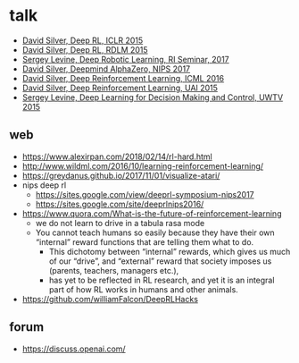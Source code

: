 # talk

* [David Silver, Deep RL, ICLR 2015](https://iclr.cc/archive/www/doku.php%3Fid=iclr2015:main.html)
* [David Silver, Deep RL, RDLM 2015](http://videolectures.net/rldm2015_silver_reinforcement_learning/)
* [Sergey Levine, Deep Robotic Learning, RI Seminar, 2017](https://www.youtube.com/watch?v=eKaYnXQUb2g)
* [David Silver, Deepmind AlphaZero, NIPS 2017](https://www.youtube.com/watch?v=Wujy7OzvdJk)
* [David Silver, Deep Reinforcement Learning, ICML 2016](http://techtalks.tv/talks/deep-reinforcement-learning/62360/)
* [David Silver, Deep Reinforcement Learning, UAI 2015](https://www.youtube.com/watch?v=qLaDWKd61Ig&t=238s)
* [Sergey Levine, Deep Learning for Decision Making and Control, UWTV 2015](https://www.youtube.com/watch?v=EtMyH_--vnU&t=981s)

## web
* https://www.alexirpan.com/2018/02/14/rl-hard.html
* http://www.wildml.com/2016/10/learning-reinforcement-learning/
* https://greydanus.github.io/2017/11/01/visualize-atari/
* nips deep rl
  * https://sites.google.com/view/deeprl-symposium-nips2017
  * https://sites.google.com/site/deeprlnips2016/
* https://www.quora.com/What-is-the-future-of-reinforcement-learning
  * we do not learn to drive in a tabula rasa mode
  * You cannot teach humans so easily because they have their own “internal” reward functions that are telling them what to do.
    * This dichotomy between “internal” rewards, which gives us much of our “drive”, and “external” reward that 
      society imposes us (parents, teachers, managers etc.), 
    * has yet to be reflected in RL research, and yet it is an integral part of how RL works in humans and other animals.
* https://github.com/williamFalcon/DeepRLHacks

## forum
* https://discuss.openai.com/

